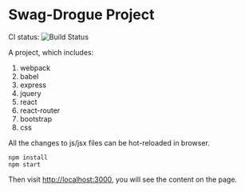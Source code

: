 Swag-Drogue Project
=================

CI status: ![Build Status](https://travis-ci.org/Yvette14/es6-project-demo.svg?branch=master)

A project, which includes:

1. webpack
2. babel
3. express
4. jquery
5. react
6. react-router
7. bootstrap
8. css

All the changes to js/jsx files can be hot-reloaded in browser.

```
npm install
npm start
```

Then visit <http://localhost:3000>, you will see the content on the page.



